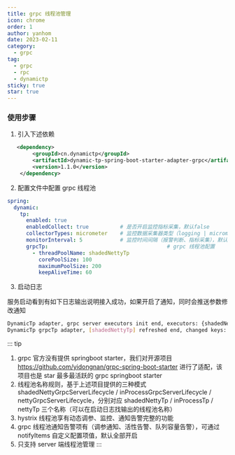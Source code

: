```yaml
---
title: grpc 线程池管理
icon: chrome
order: 1
author: yanhom
date: 2023-02-11
category:
  - grpc
tag:
  - grpc
  - rpc
  - dynamictp
sticky: true
star: true
---
```


### 使用步骤

1. 引入下述依赖

```xml
   <dependency>
        <groupId>cn.dynamictp</groupId>
        <artifactId>dynamic-tp-spring-boot-starter-adapter-grpc</artifactId>
        <version>1.1.0</version>
    </dependency>
```

2. 配置文件中配置 grpc 线程池

```yaml
spring:
  dynamic:
    tp:
      enabled: true
      enabledCollect: true          # 是否开启监控指标采集，默认false
      collectorTypes: micrometer    # 监控数据采集器类型（logging | micrometer | internal_logging），默认micrometer
      monitorInterval: 5            # 监控时间间隔（报警判断、指标采集），默认5s
      grpcTp:                                      # grpc 线程池配置
        - threadPoolName: shadedNettyTp
          corePoolSize: 100
          maximumPoolSize: 200
          keepAliveTime: 60
```

3. 启动日志

服务启动看到有如下日志输出说明接入成功，如果开启了通知，同时会推送参数修改通知

```bash
DynamicTp adapter, grpc server executors init end, executors: {shadedNettyTp=ExecutorWrapper(threadPoolName=shadedNettyTp, executor=java.util.concurrent.ThreadPoolExecutor@176b7d8[Running, pool size = 0, active threads = 0, queued tasks = 0, completed tasks = 0], threadPoolAliasName=null, notifyItems=[NotifyItem(platforms=null, enabled=true, type=liveness, threshold=70, interval=120, clusterLimit=1), NotifyItem(platforms=null, enabled=true, type=change, threshold=0, interval=1, clusterLimit=1), NotifyItem(platforms=null, enabled=true, type=capacity, threshold=70, interval=120, clusterLimit=1)], notifyEnabled=true), inProcessTp=ExecutorWrapper(threadPoolName=inProcessTp, executor=java.util.concurrent.ThreadPoolExecutor@176b7d8[Running, pool size = 0, active threads = 0, queued tasks = 0, completed tasks = 0], threadPoolAliasName=null, notifyItems=[NotifyItem(platforms=null, enabled=true, type=liveness, threshold=70, interval=120, clusterLimit=1), NotifyItem(platforms=null, enabled=true, type=change, threshold=0, interval=1, clusterLimit=1), NotifyItem(platforms=null, enabled=true, type=capacity, threshold=70, interval=120, clusterLimit=1)], notifyEnabled=true)}
DynamicTp grpcTp adapter, [shadedNettyTp] refreshed end, changed keys: [corePoolSize, maxPoolSize], corePoolSize: [0 => 100], maxPoolSize: [2147483647 => 200], keepAliveTime: [60 => 60]
```

::: tip

1. grpc 官方没有提供 springboot starter，我们对开源项目 https://github.com/yidongnan/grpc-spring-boot-starter 进行了适配，该项目也是 star 最多最活跃的 grpc springboot starter
2. 线程池名称规则，基于上述项目提供的三种模式 shadedNettyGrpcServerLifecycle / inProcessGrpcServerLifecycle / nettyGrpcServerLifecycle，分别对应 shadedNettyTp / inProcessTp / nettyTp 三个名称（可以在启动日志找输出的线程池名称）
3. hystrix 线程池享有动态调参、监控、通知告警完整的功能
4. grpc 线程池通知告警项有（调参通知、活性告警、队列容量告警），可通过 notifyItems 自定义配置项值，默认全部开启
5. 只支持 server 端线程池管理
:::
